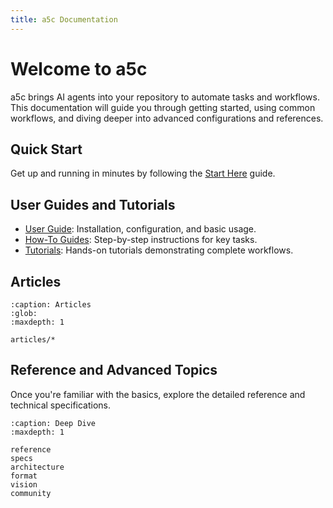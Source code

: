 ```yaml
---
title: a5c Documentation
---
```


# Welcome to a5c

a5c brings AI agents into your repository to automate tasks and workflows. This documentation will guide you through getting started, using common workflows, and diving deeper into advanced configurations and references.

## Quick Start

Get up and running in minutes by following the [Start Here](start_here) guide.

## User Guides and Tutorials

- [User Guide](guide): Installation, configuration, and basic usage.
- [How-To Guides](howtos): Step-by-step instructions for key tasks.
- [Tutorials](tutorials): Hands-on tutorials demonstrating complete workflows.

## Articles

```{toctree}
:caption: Articles
:glob:
:maxdepth: 1

articles/*
```

## Reference and Advanced Topics

Once you're familiar with the basics, explore the detailed reference and technical specifications.

```{toctree}
:caption: Deep Dive
:maxdepth: 1

reference
specs
architecture
format
vision
community
```
